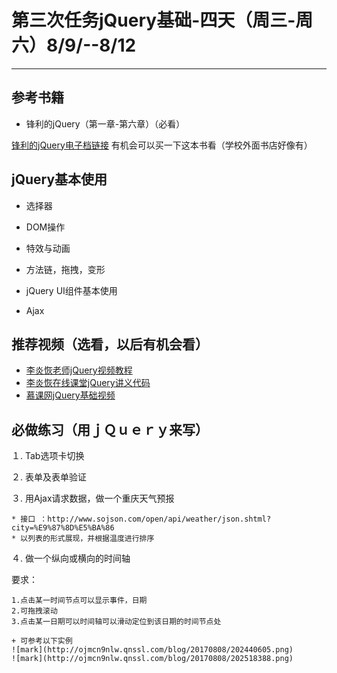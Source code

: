 ﻿# 第三次任务jQuery基础-四天（周三-周六）8/9/--8/12


---

## 参考书籍

* 锋利的jQuery（第一章-第六章）（必看）

[锋利的jQuery电子档链接][1]
有机会可以买一下这本书看（学校外面书店好像有）
## jQuery基本使用

* 选择器

* DOM操作

* 特效与动画

* 方法链，拖拽，变形

* jQuery UI组件基本使用

* Ajax

## 推荐视频（选看，以后有机会看）
* [李炎恢老师jQuery视频教程][2]
* [李炎恢在线课堂jQuery讲义代码][3]
* [慕课网jQuery基础视频][4]

## 必做练习（用ｊＱｕｅｒｙ来写）



１. Tab选项卡切换

２. 表单及表单验证

３. 用Ajax请求数据，做一个重庆天气预报

	* 接口 ：http://www.sojson.com/open/api/weather/json.shtml?city=%E9%87%8D%E5%BA%86
	* 以列表的形式展现，并根据温度进行排序

４. 做一个纵向或横向的时间轴

要求：

	1.点击某一时间节点可以显示事件，日期
	2.可拖拽滚动
	3.点击某一日期可以时间轴可以滑动定位到该日期的时间节点处

	+ 可参考以下实例
	![mark](http://ojmcn9nlw.qnssl.com/blog/20170808/202440605.png)
	![mark](http://ojmcn9nlw.qnssl.com/blog/20170808/202518388.png)



  [1]: https://pan.baidu.com/share/link?shareid=2118290108&uk=2688881911&fid=552490553248608
  [2]: http://study.163.com/course/courseMain.htm?courseId=501006
  [3]: https://pan.baidu.com/s/1i34NCqD#list/path=/&parentPath=/%E8%AE%A1%E7%AE%97%E6%9C%BA%E7%B1%BB/%E8%AE%A1%E7%AE%97%E6%9C%BA%E7%BD%91%E9%A1%B5%E8%AE%BE%E8%AE%A1%E7%B1%BB/jQuery
  [4]: http://www.imooc.com/course/list?c=jquery&type=1